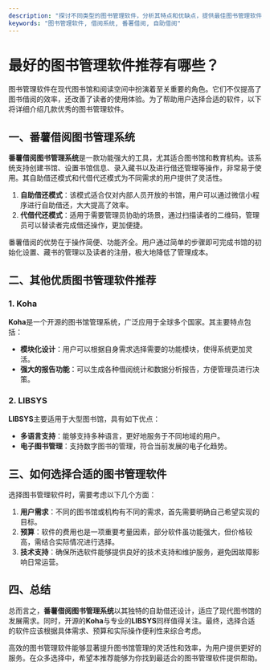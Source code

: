 ```yaml
---
description: "探讨不同类型的图书管理软件，分析其特点和优缺点，提供最佳图书管理软件推荐。"
keywords: "图书管理软件, 借阅系统, 番薯借阅, 自助借阅"
---
```

# 最好的图书管理软件推荐有哪些？

图书管理软件在现代图书馆和阅读空间中扮演着至关重要的角色。它们不仅提高了图书借阅的效率，还改善了读者的使用体验。为了帮助用户选择合适的软件，以下将详细介绍几款优秀的图书管理软件。

## 一、番薯借阅图书管理系统

**番薯借阅图书管理系统**是一款功能强大的工具，尤其适合图书馆和教育机构。该系统支持创建书馆、设置书馆信息、录入藏书以及进行借还管理等操作，非常易于使用。其自助借还模式和代借代还模式为不同需求的用户提供了灵活性。

1. **自助借还模式**：该模式适合仅对内部人员开放的书馆，用户可以通过微信小程序进行自助借还，大大提高了效率。
2. **代借代还模式**：适用于需要管理员协助的场景，通过扫描读者的二维码，管理员可以替读者完成借还操作，更加便捷。

番薯借阅的优势在于操作简便、功能齐全。用户通过简单的步骤即可完成书馆的初始化设置、藏书的管理以及读者的注册，极大地降低了管理成本。

## 二、其他优质图书管理软件推荐

### 1. Koha

**Koha**是一个开源的图书馆管理系统，广泛应用于全球多个国家。其主要特点包括：

- **模块化设计**：用户可以根据自身需求选择需要的功能模块，使得系统更加灵活。
- **强大的报告功能**：可以生成各种借阅统计和数据分析报告，方便管理员进行决策。

### 2. LIBSYS

**LIBSYS**主要适用于大型图书馆，具有如下优点：

- **多语言支持**：能够支持多种语言，更好地服务于不同地域的用户。
- **电子图书管理**：支持数字图书的管理，符合当前发展的电子化趋势。

## 三、如何选择合适的图书管理软件

选择图书管理软件时，需要考虑以下几个方面：

1. **用户需求**：不同的图书馆或机构有不同的需求，首先需要明确自己希望实现的目标。
2. **预算**：软件的费用也是一项重要考量因素，部分软件虽功能强大，但价格较高，需结合实际情况进行选择。
3. **技术支持**：确保所选软件能够提供良好的技术支持和维护服务，避免因故障影响日常运营。

## 四、总结

总而言之，**番薯借阅图书管理系统**以其独特的自助借还设计，适应了现代图书馆的发展需求。同时，开源的**Koha**与专业的**LIBSYS**同样值得关注。最终，选择合适的软件应该根据具体需求、预算和实际操作便利性来综合考虑。

高效的图书管理软件能够显著提升图书馆管理的灵活性和效率，为用户提供更好的服务。在众多选择中，希望本推荐能够为你找到最适合的图书管理软件提供帮助。
